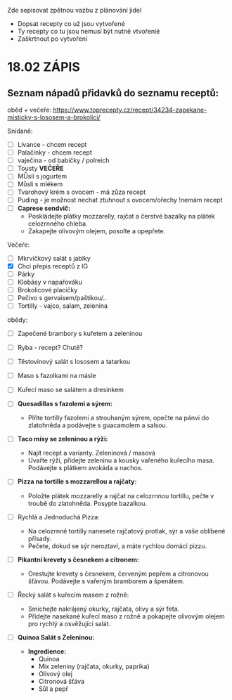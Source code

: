Zde sepisovat zpětnou vazbu z plánování jídel 

+ Dopsat recepty co už jsou vytvořené 
+ Ty recepty co tu jsou nemusí být nutně vtvořeníé
+ Zaškrtnout po vytvoření

# 18.02 ZÁPIS

## Seznam nápadů přidavků do seznamu receptů: 

oběd + večeře: https://www.toprecepty.cz/recept/34234-zapekane-misticky-s-lososem-a-brokolici/

Snídaně:
- [ ] Lívance - chcem recept
- [ ] Palačinky - chcem recept
- [ ] vaječina - od babičky / polreich
- [ ] Tousty **VEČEŘE**
- [ ] MŮsli s jogurtem
- [ ] Můsli s mlékem 
- [ ] Tvarohový krém s ovocem - má zůza recept
- [ ] Puding - je možnost nechat ztuhnout s ovocem/ořechy !nemám recept
- [ ] **Caprese sendvič:**
	- Poskládejte plátky mozzarelly, rajčat a čerstvé bazalky na plátek celozrnného chleba.
	- Zakapejte olivovým olejem, posolte a opepřete.


Večeře:
- [ ] Mkrvičkový salát s jablky
- [x] Chci přepis receptů z IG
- [ ] Párky
- [ ] Klobásy v napařováku
- [ ] Brokolicové placičky 
- [ ] Pečivo s gervaisem/paštikou/..
- [ ] Tortilly - vajco, salam, zelenina

obědy:
- [ ] Zapečené brambory s kuřetem a zeleninou
- [ ] Ryba - recept? Chutě?
- [ ] Těstovinový salát s lososem a tatarkou
- [ ] Maso s fazolkami na másle
- [ ] Kuřecí maso se salátem a dresinkem
- [ ] **Quesadillas s fazolemi a sýrem:**
	- Plňte tortilly fazolemi a strouhaným sýrem, opečte na pánvi do zlatohněda a podávejte s guacamolem a salsou.
- [ ] **Taco mísy se zeleninou a rýží:**
	- Najít recept a varianty. Zeleninová / masová
	- Uvařte rýži, přidejte zeleninu a kousky vařeného kuřecího masa. Podávejte s plátkem avokáda a nachos.
- [ ] **Pizza na tortille s mozzarellou a rajčaty:**

	- Položte plátek mozzarelly a rajčat na celozrnnou tortillu, pečte v troubě do zlatohněda. Posypte bazalkou.

- [ ] Rychlá a Jednoduchá Pizza:
	- Na celozrnné tortilly nanesete rajčatový protlak, sýr a vaše oblíbené přísady.
	- Pečete, dokud se sýr neroztaví, a máte rychlou domácí pizzu.

- [ ] **Pikantní krevety s česnekem a citronem:**

	- Orestujte krevety s česnekem, červeným pepřem a citronovou šťávou. Podávejte s vařeným bramborem a špenátem.

- [ ] Řecký salát s kuřecím masem z rožně:
	- Smíchejte nakrájený okurky, rajčata, olivy a sýr feta.
	- Přidejte nasekané kuřecí maso z rožně a pokapejte olivovým olejem pro rychlý a osvěžující salát.

- [ ] **Quinoa Salát s Zeleninou:**
	- **Ingredience:**
	    - Quinoa
	    - Mix zeleniny (rajčata, okurky, paprika)
	    - Olivový olej
	    - Citronová šťáva
	    - Sůl a pepř